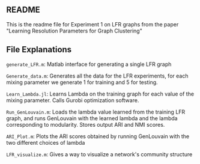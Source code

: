 ## README

This is the readme file for Experiment 1 on LFR graphs from the paper "Learning Resolution Parameters for Graph Clustering"


## File Explanations

`generate_LFR.m`: Matlab interface for generating a single LFR graph

`Generate_data.m`: Generates all the data for the LFR experiments, for each mixing parameter we generate 1 for training and 5 for testing.

`Learn_Lambda.jl`: Learns Lambda on the training graph for each value of the mixing parameter. Calls Gurobi optimization software. 

`Run_GenLouvain.m`: Loads the lambda value learned from the training LFR graph, and runs GenLouvain with the learned lambda and the lambda corresponding to modularity. Stores output ARI and NMI scores. 

`ARI_Plot.m`: Plots the ARI scores obtained by running GenLouvain with the two different choices of lambda

`LFR_visualize.m`: Gives a way to visualize a network's community structure

